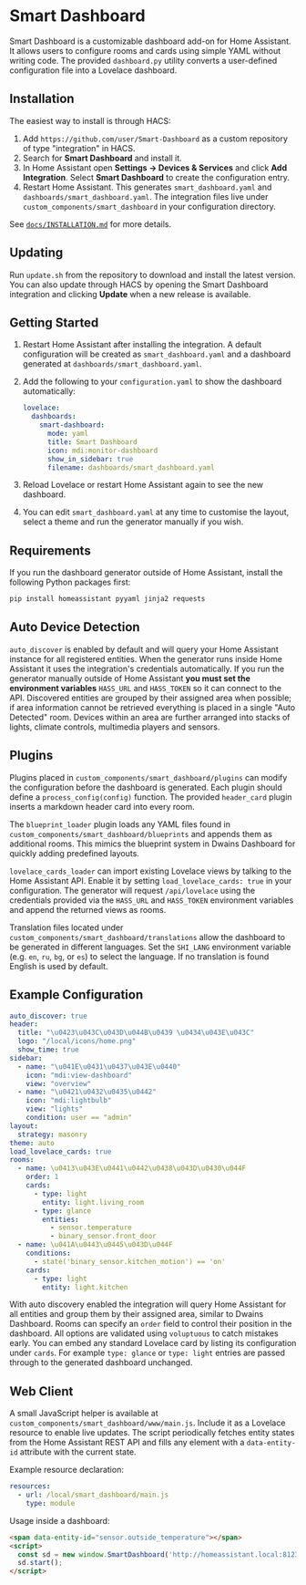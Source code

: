 # Smart Dashboard

Smart Dashboard is a customizable dashboard add-on for Home Assistant. It allows users to configure rooms and cards using simple YAML without writing code. The provided `dashboard.py` utility converts a user-defined configuration file into a Lovelace dashboard.

## Installation

The easiest way to install is through HACS:
1. Add `https://github.com/user/Smart-Dashboard` as a custom repository of type "integration" in HACS.
2. Search for **Smart Dashboard** and install it.
3. In Home Assistant open **Settings → Devices & Services** and click **Add Integration**.
   Select **Smart Dashboard** to create the configuration entry.
4. Restart Home Assistant. This generates `smart_dashboard.yaml` and `dashboards/smart_dashboard.yaml`.
   The integration files live under `custom_components/smart_dashboard` in your configuration directory.

See [`docs/INSTALLATION.md`](docs/INSTALLATION.md) for more details.

## Updating

Run `update.sh` from the repository to download and install the latest
version. You can also update through HACS by opening the Smart Dashboard
integration and clicking **Update** when a new release is available.

## Getting Started

1. Restart Home Assistant after installing the integration.
   A default configuration will be created as `smart_dashboard.yaml` and a dashboard
   generated at `dashboards/smart_dashboard.yaml`.
2. Add the following to your `configuration.yaml` to show the dashboard
   automatically:

   ```yaml
   lovelace:
     dashboards:
       smart-dashboard:
         mode: yaml
         title: Smart Dashboard
         icon: mdi:monitor-dashboard
         show_in_sidebar: true
         filename: dashboards/smart_dashboard.yaml
   ```
3. Reload Lovelace or restart Home Assistant again to see the new dashboard.
4. You can edit `smart_dashboard.yaml` at any time to customise the layout,
   select a theme and run the generator manually if you wish.

## Requirements

If you run the dashboard generator outside of Home Assistant, install the
following Python packages first:

```bash
pip install homeassistant pyyaml jinja2 requests
```

## Auto Device Detection

`auto_discover` is enabled by default and will query your Home Assistant instance for all registered entities. When the generator runs inside Home Assistant it uses the integration's credentials automatically. If you run the generator manually outside of Home Assistant **you must set the environment variables** `HASS_URL` and `HASS_TOKEN` so it can connect to the API. Discovered entities are grouped by their assigned area when possible; if area information cannot be retrieved everything is placed in a single "Auto Detected" room. Devices within an area are further arranged into stacks of lights, climate controls, multimedia players and sensors.

## Plugins

Plugins placed in `custom_components/smart_dashboard/plugins` can modify the
configuration before the dashboard is generated. Each plugin should define a
`process_config(config)` function. The provided `header_card` plugin inserts a
markdown header card into every room.

The `blueprint_loader` plugin loads any YAML files found in
`custom_components/smart_dashboard/blueprints` and appends them as additional
rooms. This mimics the blueprint system in Dwains Dashboard for quickly adding
predefined layouts.

`lovelace_cards_loader` can import existing Lovelace views by talking to the
Home Assistant API. Enable it by setting `load_lovelace_cards: true` in your
configuration. The generator will request `/api/lovelace` using the credentials
provided via the `HASS_URL` and `HASS_TOKEN` environment variables and append
the returned views as rooms.

Translation files located under `custom_components/smart_dashboard/translations`
allow the dashboard to be generated in different languages. Set the `SHI_LANG`
environment variable (e.g. `en`, `ru`, `bg`, or `es`) to select the language. If no
translation is found English is used by default.

## Example Configuration

```yaml
auto_discover: true
header:
  title: "\u0423\u043C\u043D\u044B\u0439 \u0434\u043E\u043C"
  logo: "/local/icons/home.png"
  show_time: true
sidebar:
  - name: "\u041E\u0431\u0437\u043E\u0440"
    icon: "mdi:view-dashboard"
    view: "overview"
  - name: "\u0421\u0432\u0435\u0442"
    icon: "mdi:lightbulb"
    view: "lights"
    condition: user == "admin"
layout:
  strategy: masonry
theme: auto
load_lovelace_cards: true
rooms:
  - name: \u0413\u043E\u0441\u0442\u0438\u043D\u0430\u044F
    order: 1
    cards:
      - type: light
        entity: light.living_room
      - type: glance
        entities:
          - sensor.temperature
          - binary_sensor.front_door
  - name: \u041A\u0443\u0445\u043D\u044F
    conditions:
      - state('binary_sensor.kitchen_motion') == 'on'
    cards:
      - type: light
        entity: light.kitchen
```

With auto discovery enabled the integration will query Home Assistant for all
entities and group them by their assigned area, similar to Dwains Dashboard.
Rooms can specify an `order` field to control their position in the dashboard.
All options are validated using `voluptuous` to catch mistakes early.
You can embed any standard Lovelace card by listing its configuration under
`cards`. For example `type: glance` or `type: light` entries are passed through
to the generated dashboard unchanged.

## Web Client

A small JavaScript helper is available at `custom_components/smart_dashboard/www/main.js`.
Include it as a Lovelace resource to enable live updates. The script periodically
fetches entity states from the Home Assistant REST API and fills any element with
a `data-entity-id` attribute with the current state.

Example resource declaration:

```yaml
resources:
  - url: /local/smart_dashboard/main.js
    type: module
```

Usage inside a dashboard:

```html
<span data-entity-id="sensor.outside_temperature"></span>
<script>
  const sd = new window.SmartDashboard('http://homeassistant.local:8123', 'YOUR_LONG_LIVED_TOKEN');
  sd.start();
</script>
```
